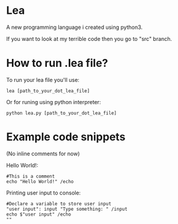# Lea
A new programming language i created using python3.

If you want to look at my terrible code then you go to "src" branch.

# How to run .lea file?

To run your lea file you'll use:
```
lea [path_to_your_dot_lea_file]
```
Or for runing using python interpreter:
```
python lea.py [path_to_your_dot_lea_file]
```

# Example code snippets

(No inline comments for now)

Hello World!:
```
#This is a comment
echo "Hello World!" /echo
```
Printing user input to console:
```
#Declare a variable to store user input
"user input": input "Type something: " /input
echo $"user input" /echo
""
